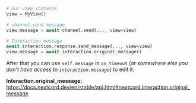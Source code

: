```py
# Our view instance
view = MyView()

# channel.send message 
view.message = await channel.send(..., view=view)

# Interaction message
await interaction.response.send_message(..., view=view)
view.message = await interaction.original_message()
```
After that you can use `self.message` in `on_timeout` (*or somewhere else you don't have access to `interaction.message`*) to edit it.

**Interaction.original_message:**
https://docs.nextcord.dev/en/stable/api.html#nextcord.Interaction.original_message
